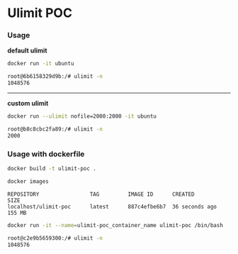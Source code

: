 # Ulimit POC

### Usage

__default ulimit__

```bash
docker run -it ubuntu
```

```bash
root@6b6158329d9b:/# ulimit -n
1048576
```

----

__custom ulimit__

```bash
docker run --ulimit nofile=2000:2000 -it ubuntu
```

```bash
root@b8c8cbc2fa89:/# ulimit -n
2000
```

### Usage with dockerfile

```bash
docker build -t ulimit-poc .
```

```bash
docker images
```

```
REPOSITORY                TAG         IMAGE ID      CREATED         SIZE
localhost/ulimit-poc      latest      887c4efbe6b7  36 seconds ago  155 MB
```

```bash
docker run -it --name=ulimit-poc_container_name ulimit-poc /bin/bash
```

```bash
root@c2e9b5659300:/# ulimit -n
1048576
```